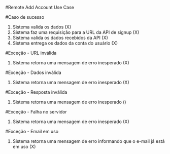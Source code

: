 #Remote Add Account Use Case

#Caso de sucesso
1. Sistema valida os dados (X)
2. Sistema faz uma requisição para a URL da API de signup (X)
3. Sistema valida os dados recebidos da API (X)
4. Sistema entrega os dados da conta do usuário (X)

#Exceção - URL inválida
1. Sistema retorna uma mensagem de erro inesperado (X)

#Exceção - Dados inválida
1. Sistema retorna uma mensagem de erro inesperado (X)

#Exceção - Resposta inválida
1. Sistema retorna uma mensagem de erro inesperado ()

#Exceção - Falha no servidor
1. Sistema retorna uma mensagem de erro inesperado (X)

#Exceção - Email em uso
1. Sistema retorna uma mensagem de erro informando que o e-mail já está em uso (X)